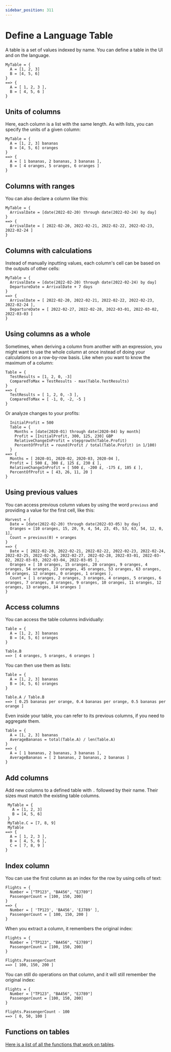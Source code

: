 ```yaml
---
sidebar_position: 311
---
```


# Define a Language Table

A table is a set of values indexed by name. You can define a table in the UI and on the language.

```deci live
MyTable = {
  A = [1, 2, 3]
  B = [4, 5, 6]
}
==> {
  A = [ 1, 2, 3 ],
  B = [ 4, 5, 6 ]
}
```

## Units of columns

Here, each column is a list with the same length. As with lists, you can specify the units of a given column:

```deci live
MyTable = {
  A = [1, 2, 3] bananas
  B = [4, 5, 6] oranges
}
==> {
  A = [ 1 bananas, 2 bananas, 3 bananas ],
  B = [ 4 oranges, 5 oranges, 6 oranges ]
}
```

## Columns with ranges

You can also declare a column like this:

```deci live
MyTable = {
  ArrivalDate = [date(2022-02-20) through date(2022-02-24) by day]
}
==> {
  ArrivalDate = [ 2022-02-20, 2022-02-21, 2022-02-22, 2022-02-23, 2022-02-24 ]
}
```

## Columns with calculations

Instead of manually inputting values, each column's cell can be based on the outputs of other cells:

```deci live
MyTable = {
  ArrivalDate = [date(2022-02-20) through date(2022-02-24) by day]
  DepartureDate = ArrivalDate + 7 days
}
==> {
  ArrivalDate = [ 2022-02-20, 2022-02-21, 2022-02-22, 2022-02-23, 2022-02-24 ],
  DepartureDate = [ 2022-02-27, 2022-02-28, 2022-03-01, 2022-03-02, 2022-03-03 ]
}
```

## Using columns as a whole

Sometimes, when deriving a column from another with an expression, you might want to use the whole column at once instead of doing your calculations on a row-by-row basis. Like when you want to know the maximum of a column:

```deci live
Table = {
  TestResults = [1, 2, 0, -3]
  ComparedToMax = TestResults - max(Table.TestResults)
}
==> {
  TestResults = [ 1, 2, 0, -3 ],
  ComparedToMax = [ -1, 0, -2, -5 ]
}
```

Or analyze changes to your profits:

```deci live
  InitialProfit = 500
  Table = {
    Months = [date(2020-01) through date(2020-04) by month]
    Profit = [InitialProfit, 300, 125, 230] GBP
    RelativeChangeInProfit = stepgrowth(Table.Profit)
    PercentOfProfit = round(Profit / total(Table.Profit) in 1/100)
  }
==> {
  Months = [ 2020-01, 2020-02, 2020-03, 2020-04 ],
  Profit = [ 500 £, 300 £, 125 £, 230 £ ],
  RelativeChangeInProfit = [ 500 £, -200 £, -175 £, 105 £ ],
  PercentOfProfit = [ 43, 26, 11, 20 ]
}
```

## Using previous values

You can access previous column values by using the word `previous` and providing a value for the first cell, like this:

```deci live
Harvest = {
  Date = [date(2022-02-20) through date(2022-03-05) by day]
  Oranges = [10 oranges, 15, 20, 9, 4, 54, 23, 45, 53, 63, 54, 12, 0, 1],
  Count = previous(0) + oranges
}
==> {
  Date = [ 2022-02-20, 2022-02-21, 2022-02-22, 2022-02-23, 2022-02-24, 2022-02-25, 2022-02-26, 2022-02-27, 2022-02-28, 2022-03-01, 2022-03-02, 2022-03-03, 2022-03-04, 2022-03-05 ],
  Oranges = [ 10 oranges, 15 oranges, 20 oranges, 9 oranges, 4 oranges, 54 oranges, 23 oranges, 45 oranges, 53 oranges, 63 oranges, 54 oranges, 12 oranges, 0 oranges, 1 oranges ],
  Count = [ 1 oranges, 2 oranges, 3 oranges, 4 oranges, 5 oranges, 6 oranges, 7 oranges, 8 oranges, 9 oranges, 10 oranges, 11 oranges, 12 oranges, 13 oranges, 14 oranges ]
}
```

## Access columns

You can access the table columns individually:

```deci live
Table = {
  A = [1, 2, 3] bananas
  B = [4, 5, 6] oranges
}

Table.B
==> [ 4 oranges, 5 oranges, 6 oranges ]
```

You can then use them as lists:

```deci live
Table = {
  A = [1, 2, 3] bananas
  B = [4, 5, 6] oranges
}

Table.A / Table.B
==> [ 0.25 bananas per orange, 0.4 bananas per orange, 0.5 bananas per orange ]
```

Even inside your table, you can refer to its previous columns, if you need to aggregate them.

```deci live
Table = {
  A = [1, 2, 3] bananas
  AverageBananas = total(Table.A) / len(Table.A)
}
==> {
  A = [ 1 bananas, 2 bananas, 3 bananas ],
  AverageBananas = [ 2 bananas, 2 bananas, 2 bananas ]
}
```

## Add columns

Add new columns to a defined table with `.` followed by their name. Their sizes must match the existing table columns.

```deci live
 MyTable = {
   A = [1, 2, 3]
   B = [4, 5, 6]
 }
 MyTable.C = [7, 8, 9]
 MyTable
==> {
  A = [ 1, 2, 3 ],
  B = [ 4, 5, 6 ],
  C = [ 7, 8, 9 ]
}
```

## Index column

You can use the first column as an index for the row by using cells of text:

```deci live
Flights = {
  Number = ["TP123", "BA456", "EJ789"]
  PassengerCount = [100, 150, 200]
}
==> {
  Number = [ 'TP123', 'BA456', 'EJ789' ],
  PassengerCount = [ 100, 150, 200 ]
}
```

When you extract a column, it remembers the original index:

```deci live
Flights = {
  Number = ["TP123", "BA456", "EJ789"]
  PassengerCount = [100, 150, 200]
}

Flights.PassengerCount
==> [ 100, 150, 200 ]
```

You can still do operations on that column, and it will still remember the original index:

```deci live
Flights = {
  Number = ["TP123", "BA456", "EJ789"]
  PassengerCount = [100, 150, 200]
}

Flights.PassengerCount - 100
==> [ 0, 50, 100 ]
```

## Functions on tables

[Here is a list of all the functions that work on tables](/docs/formulas/formulas-for-tables).

